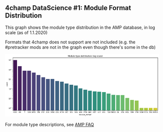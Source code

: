 ## 4champ DataScience #1: Module Format Distribution

This graph shows the module type distribution in the AMP database, in log scale (as of 1.1.2020)

Formats that 4champ does not support are not included (e.g. the #pretracker mods are not in the graph even though there's some in the db)

![alt Module Format Distribution](ds_01.png "Module Format Distribution")

For module type descriptions, see [AMP FAQ](http://amp.dascene.net/faq.php#03)

